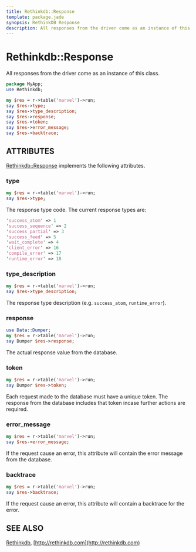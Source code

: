 ```yaml
---
title: Rethinkdb::Response
template: package.jade
synopsis: RethinkDB Response
description: All responses from the driver come as an instance of this class.
---
```

# Rethinkdb::Response

All responses from the driver come as an instance of this class.

```perl
package MyApp;
use Rethinkdb;

my $res = r->table('marvel')->run;
say $res->type;
say $res->type_description;
say $res->response;
say $res->token;
say $res->error_message;
say $res->backtrace;

```

## ATTRIBUTES

[Rethinkdb::Response](/perl-rethinkdb/rethinkdb/response) implements the following attributes.

### type

```perl
my $res = r->table('marvel')->run;
say $res->type;

```

The response type code. The current response types are:

```perl
'success_atom' => 1
'success_sequence' => 2
'success_partial' => 3
'success_feed' => 5
'wait_complete' => 4
'client_error' => 16
'compile_error' => 17
'runtime_error' => 18

```

### type_description

```perl
my $res = r->table('marvel')->run;
say $res->type_description;

```

The response type description (e.g. `success_atom`, `runtime_error`).

### response

```perl
use Data::Dumper;
my $res = r->table('marvel')->run;
say Dumper $res->response;

```

The actual response value from the database.

### token

```perl
my $res = r->table('marvel')->run;
say Dumper $res->token;

```

Each request made to the database must have a unique token. The response from
the database includes that token incase further actions are required.

### error_message

```perl
my $res = r->table('marvel')->run;
say $res->error_message;

```

If the request cause an error, this attribute will contain the error message
from the database.

### backtrace

```perl
my $res = r->table('marvel')->run;
say $res->backtrace;

```

If the request cause an error, this attribute will contain a backtrace for the
error.

## SEE ALSO

[Rethinkdb](/perl-rethinkdb/rethinkdb), [http://rethinkdb.com](http://rethinkdb.com)